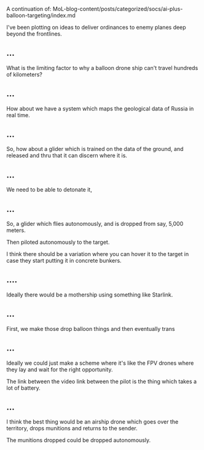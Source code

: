 A continuation of: MoL-blog-content/posts/categorized/socs/ai-plus-balloon-targeting/index.md

I've been plotting on ideas to deliver ordinances to enemy planes deep beyond the frontlines. 


## ... 
What is the limiting factor to why a balloon drone ship can't travel hundreds of kilometers? 

## ...

How about we have a system which maps the geological data of Russia in real time. 

## ... 


So, how about a glider which is trained on the data of the ground, and released and thru that it can discern where it is. 

## ... 

We need to be able to detonate it,


## ... 


So, a glider which flies autonomously, and is dropped from say, 5,000 meters. 

Then piloted autonomously to the target.


I think there should be a variation where you can hover it to the target in case they start putting it in concrete bunkers. 


## .... 


Ideally there would be a mothership using something like Starlink.


## ... 


First, we make those drop balloon things and then eventually trans


## ... 

Ideally we could just make a scheme where it's like the FPV drones where they lay and wait for the right opportunity. 

The link between the video link between the pilot is the thing which takes a lot of battery.  


## ... 

I think the best thing would be an airship drone which goes over the territory, drops munitions and returns to the sender. 

The munitions dropped could be dropped autonomously. 



